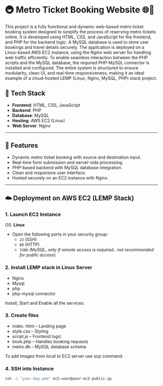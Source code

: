 # 🚇 Metro Ticket Booking Website 🌐🎫

This project is a fully functional and dynamic web-based metro ticket booking system designed to simplify the process of reserving metro tickets online. It is developed using HTML, CSS, and JavaScript for the frontend, and PHP for the backend logic. A MySQL database is used to store user bookings and travel details securely. The application is deployed on a Linux-based AWS EC2 instance, using the Nginx web server for handling web traffic efficiently. To enable seamless interaction between the PHP scripts and the MySQL database, the required PHP-MySQL connector is installed and configured. The entire system is structured to ensure modularity, clean UI, and real-time responsiveness, making it an ideal example of a cloud-hosted LEMP (Linux, Nginx, MySQL, PHP) stack project.

## 🔧 Tech Stack

- **Frontend**: HTML, CSS, JavaScript  
- **Backend**: PHP  
- **Database**: MySQL  
- **Hosting**: AWS EC2 (Linux)  
- **Web Server**: Nginx  

---

## 🚀 Features

- Dynamic metro ticket booking with source and destination input.
- Real-time form submission and server-side processing.
- PHP-based backend with MySQL database integration.
- Clean and responsive user interface.
- Hosted securely on an EC2 instance with Nginx.

---

## ☁️ Deployment on AWS EC2 (LEMP Stack)

### 1. Launch EC2 Instance  
OS: **Linux**
- Open the following ports in your security group:
  - `22` (SSH)
  - `80` (HTTP)
  - `3306` (MySQL, *only if remote access is required.. not recommended for public access*)

### 2. Install LEMP stack in Linux Server
- Nginx
- Mysql
- php
- php-mysql connector

Install, Start and Enable all the services.

### 3. Create files
- index. html – Landing page
- style.css – Styling
- script.js – Frontend logic
- book.php – Handles booking requests
- metro.db – MySQL database schema

To add images from local to EC2 server use scp command.

### 4. SSH into Instance  
```bash
ssh -i "your-key.pem" ec2-user@your-ec2-public-ip



